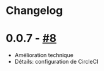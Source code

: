 # Changelog

# 0.0.7 - [#8](https://github.com/openfisca/openfisca-mal/pull/8)

* Amélioration technique
* Détails: configuration de CircleCI
